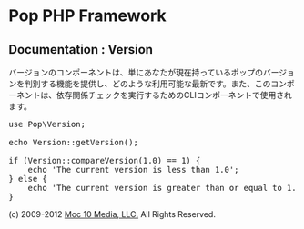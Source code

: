 Pop PHP Framework
=================

Documentation : Version
-----------------------

バージョンのコンポーネントは、単にあなたが現在持っているポップのバージョンを判別する機能を提供し、どのような利用可能な最新です。また、このコンポーネントは、依存関係チェックを実行するためのCLIコンポーネントで使用されます。

<pre>
use Pop\Version;

echo Version::getVersion();

if (Version::compareVersion(1.0) == 1) {
    echo 'The current version is less than 1.0';
} else {
    echo 'The current version is greater than or equal to 1.0';
}
</pre>

(c) 2009-2012 [Moc 10 Media, LLC.](http://www.moc10media.com) All Rights Reserved.
